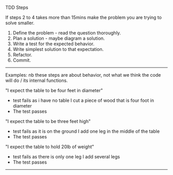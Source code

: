 TDD Steps

If steps 2 to 4 takes more than 15mins make the problem you are trying to solve smaller.

1. Define the problem - read the question thoroughly. 
2. Plan a solution - maybe diagram a solution.
3. Write a test for the expected behavior. 
4. Write simplest solution to that expectation.
5. Refactor. 
6. Commit.

---

Examples: nb these steps are about behavior, not what we think the code will do / its internal functions.

"I expect the table to be four feet in diameter"
- test fails as i have no table
I cut a piece of wood that is four foot in diameter
- The test passes

"I expect the table to be three feet high"
- test fails as it is on the ground
I add one leg in the middle of the table
- The test passes

"I expect the table to hold 20lb of weight"
- test fails as there is only one leg
I add several legs 
- The test passes

---

